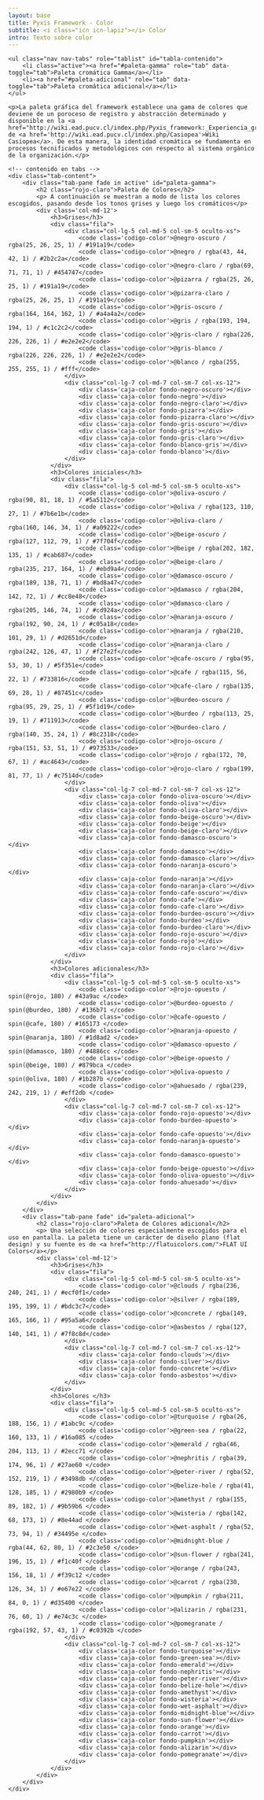 ```yaml
---
layout: base
title: Pyxis Framework - Color
subtitle: <i class="icn icn-lapiz"></i> Color
intro: Texto sobre color
---
```


<!--<div class='col-lg-3 col-md-3 oculto-sm oculto-xs'>
<a name='ancla' id='a'></a>
<div class='menu-affix alto-affix'>
<div data-spy="affix" data-offset-top="220">
    <ul>
        <li><a class='xs gris-oscuro gruesa' data-scroll href='#titulo-uno'>Paleta de colores</a></li>
        <li><a class='xs gris-oscuro gruesa' data-scroll href='#titulo-dos'>Grises</a></li>
        <li><a class='xs gris-oscuro gruesa' data-scroll href='#titulo-tres'>Colores</a></li>
        <li><a class='xs gris-oscuro gruesa' data-scroll href='#titulo-cuatro'>Adicionales</a></li>
        <li><a class='xs gris-oscuro gruesa' data-scroll href='#titulo-cinco'>Opuestos</a></li>
    </ul>
</div>
</div>
</div>-->

<div class='col-lg-12 col-md-12 col-sm-12 col-xs-12'>

    <ul class="nav nav-tabs" role="tablist" id="tabla-contenido">
        <li class="active"><a href="#paleta-gamma" role="tab" data-toggle="tab">Paleta cromática Gamma</a></li>
        <li><a href="#paleta-adicional" role="tab" data-toggle="tab">Paleta cromática adicional</a></li>
    </ul>

    <p>La paleta gráfica del framework establece una gama de colores que deviene de un poroceso de registro y abstracción determinado y disponible en la <a href="http://wiki.ead.pucv.cl/index.php/Pyxis_framework:_Experiencia_gr%C3%A1fica_de_una_organizaci%C3%B3n#Paleta_de_colores">Documentación</a> de <a href='http://wiki.ead.pucv.cl/index.php/Casiopea'>Wiki Casiopea</a>. De esta manera, la identidad cromática se fundamenta en procesos tecnificados y metodológicos con respecto al sistema orgánico de la organización.</p>
    
    <!-- contenido en tabs -->
    <div class="tab-content">
        <div class="tab-pane fade in active" id="paleta-gamma">
            <h2 class="rojo-claro">Paleta de Colores</h2>
            <p> A continuación se muestran a modo de lista los colores escogidos, pasando desde los tonos grises y luego los cromáticos</p>
            <div class='col-md-12'>
                <h3>Grises</h3>
                <div class="fila">
                    <div class="col-lg-5 col-md-5 col-sm-5 oculto-xs">
                        <code class='codigo-color'>@negro-oscuro / rgba(25, 26, 25, 1) / #191a19</code>
                        <code class='codigo-color'>@negro / rgba(43, 44, 42, 1) / #2b2c2a</code>
                        <code class='codigo-color'>@negro-claro / rgba(69, 71, 71, 1) / #454747</code>
                        <code class='codigo-color'>@pizarra / rgba(25, 26, 25, 1) / #191a19</code>
                        <code class='codigo-color'>@pizarra-claro / rgba(25, 26, 25, 1) / #191a19</code>
                        <code class='codigo-color'>@gris-oscuro / rgba(164, 164, 162, 1) / #a4a4a2</code>
                        <code class='codigo-color'>@gris / rgba(193, 194, 194, 1) / #c1c2c2</code>
                        <code class='codigo-color'>@gris-claro / rgba(226, 226, 226, 1) / #e2e2e2</code>
                        <code class='codigo-color'>@gris-blanco / rgba(226, 226, 226, 1) / #e2e2e2</code>
                        <code class='codigo-color'>@blanco / rgba(255, 255, 255, 1) / #fff</code>
                    </div>
                    <div class="col-lg-7 col-md-7 col-sm-7 col-xs-12">
                        <div class='caja-color fondo-negro-oscuro'></div>
                        <div class='caja-color fondo-negro'></div>
                        <div class='caja-color fondo-negro-claro'></div>
                        <div class='caja-color fondo-pizarra'></div>
                        <div class='caja-color fondo-pizarra-claro'></div>
                        <div class='caja-color fondo-gris-oscuro'></div>
                        <div class='caja-color fondo-gris'></div>
                        <div class='caja-color fondo-gris-claro'></div>
                        <div class='caja-color fondo-blanco-gris'></div>
                        <div class='caja-color fondo-blanco'></div>
                    </div>
                </div>
                <h3>Colores iniciales</h3>
                <div class="fila">
                    <div class="col-lg-5 col-md-5 col-sm-5 oculto-xs">
                        <code class='codigo-color'>@oliva-oscuro / rgba(90, 81, 18, 1) / #5a5112</code>
                        <code class='codigo-color'>@oliva / rgba(123, 110, 27, 1) / #7b6e1b</code>
                        <code class='codigo-color'>@oliva-claro / rgba(160, 146, 34, 1) / #a09222</code>
                        <code class='codigo-color'>@beige-oscuro / rgba(127, 112, 79, 1) / #7f704f</code>
                        <code class='codigo-color'>@beige / rgba(202, 182, 135, 1) / #cab687</code>
                        <code class='codigo-color'>@beige-claro / rgba(235, 217, 164, 1) / #ebd9a4</code>
                        <code class='codigo-color'>@damasco-oscuro / rgba(189, 138, 71, 1) / #bd8a47</code>
                        <code class='codigo-color'>@damasco / rgba(204, 142, 72, 1) / #cc8e48</code>
                        <code class='codigo-color'>@damasco-claro / rgba(205, 146, 74, 1) / #cd924a</code>
                        <code class='codigo-color'>@naranja-oscuro / rgba(192, 90, 24, 1) / #c05a18</code>
                        <code class='codigo-color'>@naranja / rgba(210, 101, 29, 1) / #d2651d</code>
                        <code class='codigo-color'>@naranja-claro / rgba(242, 126, 47, 1) / #f27e2f</code>
                        <code class='codigo-color'>@cafe-oscuro / rgba(95, 53, 30, 1) / #5f351e</code>
                        <code class='codigo-color'>@cafe / rgba(115, 56, 22, 1) / #733816</code>
                        <code class='codigo-color'>@cafe-claro / rgba(135, 69, 28, 1) / #87451c</code>
                        <code class='codigo-color'>@burdeo-oscuro / rgba(95, 29, 25, 1) / #5f1d19</code>
                        <code class='codigo-color'>@burdeo / rgba(113, 25, 19, 1) / #711913</code>
                        <code class='codigo-color'>@burdeo-claro / rgba(140, 35, 24, 1) / #8c2318</code>
                        <code class='codigo-color'>@rojo-oscuro / rgba(151, 53, 51, 1) / #973533</code>
                        <code class='codigo-color'>@rojo / rgba(172, 70, 67, 1) / #ac4643</code>
                        <code class='codigo-color'>@rojo-claro / rgba(199, 81, 77, 1) / #c7514d</code>
                    </div>
                    <div class="col-lg-7 col-md-7 col-sm-7 col-xs-12">
                        <div class='caja-color fondo-oliva-oscuro'></div>
                        <div class='caja-color fondo-oliva'></div>
                        <div class='caja-color fondo-oliva-claro'></div>
                        <div class='caja-color fondo-beige-oscuro'></div>
                        <div class='caja-color fondo-beige'></div>
                        <div class='caja-color fondo-beige-claro'></div>
                        <div class='caja-color fondo-damasco-oscuro'></div>
                        <div class='caja-color fondo-damasco'></div>
                        <div class='caja-color fondo-damasco-claro'></div>
                        <div class='caja-color fondo-naranja-oscuro'></div>
                        <div class='caja-color fondo-naranja'></div>
                        <div class='caja-color fondo-naranja-claro'></div>
                        <div class='caja-color fondo-cafe-oscuro'></div>
                        <div class='caja-color fondo-cafe'></div>
                        <div class='caja-color fondo-cafe-claro'></div>
                        <div class='caja-color fondo-burdeo-oscuro'></div>
                        <div class='caja-color fondo-burdeo'></div>
                        <div class='caja-color fondo-burdeo-claro'></div>
                        <div class='caja-color fondo-rojo-oscuro'></div>
                        <div class='caja-color fondo-rojo'></div>
                        <div class='caja-color fondo-rojo-claro'></div>
                    </div>
                </div>
                <h3>Colores adicionales</h3>
                <div class="fila">
                    <div class="col-lg-5 col-md-5 col-sm-5 oculto-xs">
                        <code class='codigo-color'>@rojo-opuesto / spin(@rojo, 180) / #43a9ac </code>
                        <code class='codigo-color'>@burdeo-opuesto / spin(@burdeo, 180) / #136b71 </code>
                        <code class='codigo-color'>@cafe-opuesto / spin(@cafe, 180) / #165173 </code>
                        <code class='codigo-color'>@naranja-opuesto / spin(@naranja, 180) / #1d8ad2 </code>
                        <code class='codigo-color'>@damasco-opuesto / spin(@damasco, 180) / #4886cc </code>
                        <code class='codigo-color'>@beige-opuesto / spin(@beige, 180) / #879bca </code>
                        <code class='codigo-color'>@oliva-opuesto / spin(@oliva, 180) / #1b287b </code>
                        <code class='codigo-color'>@ahuesado / rgba(239, 242, 219, 1) / #eff2db </code>
                    </div>
                    <div class="col-lg-7 col-md-7 col-sm-7 col-xs-12">
                        <div class='caja-color fondo-rojo-opuesto'></div>
                        <div class='caja-color fondo-burdeo-opuesto'></div>
                        <div class='caja-color fondo-cafe-opuesto'></div>
                        <div class='caja-color fondo-naranja-opuesto'></div>
                        <div class='caja-color fondo-damasco-opuesto'></div>
                        <div class='caja-color fondo-beige-opuesto'></div>
                        <div class='caja-color fondo-oliva-opuesto'></div>
                        <div class='caja-color fondo-ahuesado'></div>
                    </div>
                </div>
            </div>
        </div>
        <div class="tab-pane fade" id="paleta-adicional">
            <h2 class="rojo-claro">Paleta de Colores adicional</h2>
            <p> Una selección de colores especialmente escogidos para el uso en pantalla. La paleta tiene un carácter de diseño plano (flat design) y su fuente es de <a href="http://flatuicolors.com/">FLAT UI Colors</a></p>
            <div class='col-md-12'>
                <h3>Grises</h3>
                <div class="fila">
                    <div class="col-lg-5 col-md-5 col-sm-5 oculto-xs">
                        <code class='codigo-color'>@clouds / rgba(236, 240, 241, 1) / #ecf0f1</code>
                        <code class='codigo-color'>@silver / rgba(189, 195, 199, 1) / #bdc3c7</code>
                        <code class='codigo-color'>@concrete / rgba(149, 165, 166, 1) / #95a5a6</code>
                        <code class='codigo-color'>@asbestos / rgba(127, 140, 141, 1) / #7f8c8d</code>
                    </div>
                    <div class="col-lg-7 col-md-7 col-sm-7 col-xs-12">
                        <div class='caja-color fondo-clouds'></div>
                        <div class='caja-color fondo-silver'></div>
                        <div class='caja-color fondo-concrete'></div>
                        <div class='caja-color fondo-asbestos'></div>
                    </div>
                </div>
                <h3>Colores </h3>
                <div class="fila">
                    <div class="col-lg-5 col-md-5 col-sm-5 oculto-xs">
                        <code class='codigo-color'>@turquoise / rgba(26, 188, 156, 1) / #1abc9c </code>
                        <code class='codigo-color'>@green-sea / rgba(22, 160, 133, 1) / #16a085 </code>
                        <code class='codigo-color'>@emerald / rgba(46, 204, 113, 1) / #2ecc71 </code>
                        <code class='codigo-color'>@nephritis / rgba(39, 174, 96, 1) / #27ae60 </code>
                        <code class='codigo-color'>@peter-river / rgba(52, 152, 219, 1) / #3498db </code>
                        <code class='codigo-color'>@belize-hole / rgba(41, 128, 185, 1) / #2980b9 </code>
                        <code class='codigo-color'>@amethyst / rgba(155, 89, 182, 1) / #9b59b6 </code>
                        <code class='codigo-color'>@wisteria / rgba(142, 68, 173, 1) / #8e44ad </code>
                        <code class='codigo-color'>@wet-asphalt / rgba(52, 73, 94, 1) / #34495e </code>
                        <code class='codigo-color'>@midnight-blue / rgba(44, 62, 80, 1) / #2c3e50 </code>
                        <code class='codigo-color'>@sun-flower / rgba(241, 196, 15, 1) / #f1c40f </code>
                        <code class='codigo-color'>@orange / rgba(243, 156, 18, 1) / #f39c12 </code>
                        <code class='codigo-color'>@carrot / rgba(230, 126, 34, 1) / #e67e22 </code>
                        <code class='codigo-color'>@pumpkin / rgba(211, 84, 0, 1) / #d35400 </code>
                        <code class='codigo-color'>@alizarin / rgba(231, 76, 60, 1) / #e74c3c </code>
                        <code class='codigo-color'>@pomegranate / rgba(192, 57, 43, 1) / #c0392b </code>
                    </div>
                    <div class="col-lg-7 col-md-7 col-sm-7 col-xs-12">
                        <div class='caja-color fondo-turquoise'></div>
                        <div class='caja-color fondo-green-sea'></div>
                        <div class='caja-color fondo-emerald'></div>
                        <div class='caja-color fondo-nephritis'></div>
                        <div class='caja-color fondo-peter-river'></div>
                        <div class='caja-color fondo-belize-hole'></div>
                        <div class='caja-color fondo-amethyst'></div>
                        <div class='caja-color fondo-wisteria'></div>
                        <div class='caja-color fondo-wet-asphalt'></div>
                        <div class='caja-color fondo-midnight-blue'></div>
                        <div class='caja-color fondo-sun-flower'></div>
                        <div class='caja-color fondo-orange'></div>
                        <div class='caja-color fondo-carrot'></div>
                        <div class='caja-color fondo-pumpkin'></div>
                        <div class='caja-color fondo-alizarin'></div>
                        <div class='caja-color fondo-pomegranate'></div>
                    </div>
                </div>
            </div>
        </div>
    </div>
</div><!-- fin de pag -->
